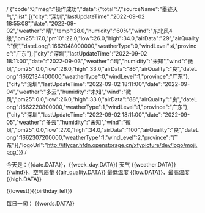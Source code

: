 /
{"code":0,"msg":"操作成功","data":{"total":7,"sourceName":"墨迹天气","list":[{"city":"深圳","lastUpdateTime":"2022-09-02 18:55:08","date":"2022-09-02","weather":"晴","temp":28.0,"humidity":"60%","wind":"东北风4级","pm25":17.0,"pm10":22.0,"low":26.0,"high":34.0,"airData":"29","airQuality":"优","dateLong":1662048000000,"weatherType":0,"windLevel":4,"province":"广东"},{"city":"深圳","lastUpdateTime":"2022-09-02 18:11:00","date":"2022-09-03","weather":"晴","humidity":"未知","wind":"微风","pm25":0.0,"low":26.0,"high":33.0,"airData":"86","airQuality":"良","dateLong":1662134400000,"weatherType":0,"windLevel":1,"province":"广东"},{"city":"深圳","lastUpdateTime":"2022-09-02 18:11:00","date":"2022-09-04","weather":"多云","humidity":"未知","wind":"微风","pm25":0.0,"low":26.0,"high":33.0,"airData":"88","airQuality":"良","dateLong":1662220800000,"weatherType":1,"windLevel":1,"province":"广东"},{"city":"深圳","lastUpdateTime":"2022-09-02 18:11:00","date":"2022-09-05","weather":"多云","humidity":"未知","wind":"微风","pm25":0.0,"low":27.0,"high":34.0,"airData":"100","airQuality":"良","dateLong":1662307200000,"weatherType":1,"windLevel":2,"province":"广东"}],"logoUrl":"http://iflycar.hfdn.openstorage.cn/xfypicture/dev/logo/moji.png"}}
/

今天是：{{date.DATA}}，{{week_day.DATA}} 
天气 {{weather.DATA}} {{wind}}，空气质量 {{air_quality.DATA}}
最低温度 {{low.DATA}}，最高温度 {{high.DATA}}

{{lowest}}{{birthday_left}}

每日一句： 
{{words.DATA}}
